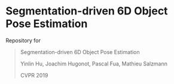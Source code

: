 # Segmentation-driven 6D Object Pose Estimation

Repository for

>Segmentation-driven 6D Object Pose Estimation
>
>Yinlin Hu, Joachim Hugonot, Pascal Fua, Mathieu Salzmann
>
>CVPR 2019
